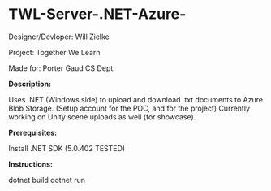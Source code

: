 # TWL-Server-.NET-Azure-

  Designer/Devloper: Will Zielke

  Project: Together We Learn

  Made for: Porter Gaud CS Dept.

**Description:**

   Uses .NET (Windows side) to upload and download .txt documents to Azure Blob Storage. (Setup account for the POC, and for the project) Currently working on Unity scene uploads as well (for showcase). 

**Prerequisites:**

  Install .NET SDK (5.0.402 TESTED)

**Instructions:**

  dotnet build
  dotnet run
